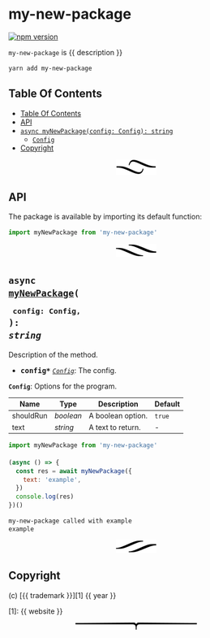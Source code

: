 # my-new-package

[![npm version](https://badge.fury.io/js/my-new-package.svg)](https://www.npmjs.com/package/my-new-package)

`my-new-package` is {{ description }}

```sh
yarn add my-new-package
```

## Table Of Contents

- [Table Of Contents](#table-of-contents)
- [API](#api)
- [`async myNewPackage(config: Config): string`](#async-mynewpackageconfig-config-string)
  * [`Config`](#type-config)
- [Copyright](#copyright)

<p align="center"><a href="#table-of-contents">
  <img src="/.documentary/section-breaks/0.svg?sanitize=true">
</a></p>

## API

The package is available by importing its default function:

```js
import myNewPackage from 'my-new-package'
```

<p align="center"><a href="#table-of-contents">
  <img src="/.documentary/section-breaks/1.svg?sanitize=true">
</a></p>

## <code>async <ins>myNewPackage</ins>(</code><sub><br/>&nbsp;&nbsp;`config: Config,`<br/></sub><code>): <i>string</i></code>
Description of the method.

 - <kbd><strong>config*</strong></kbd> <em><code><a href="#type-config" title="Options for the program.">Config</a></code></em>: The config.

__<a name="type-config">`Config`</a>__: Options for the program.


|   Name    |       Type       |    Description    | Default |
| --------- | ---------------- | ----------------- | ------- |
| shouldRun | <em>boolean</em> | A boolean option. | `true`  |
| text      | <em>string</em>  | A text to return. | -       |

```js
import myNewPackage from 'my-new-package'

(async () => {
  const res = await myNewPackage({
    text: 'example',
  })
  console.log(res)
})()
```
```
my-new-package called with example
example
```

<p align="center"><a href="#table-of-contents">
  <img src="/.documentary/section-breaks/2.svg?sanitize=true">
</a></p>

## Copyright

(c) [{{ trademark }}][1] {{ year }}

[1]: {{ website }}

<p align="center"><a href="#table-of-contents">
  <img src="/.documentary/section-breaks/-1.svg?sanitize=true">
</a></p>